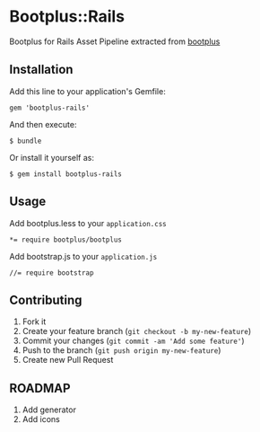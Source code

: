 # Bootplus::Rails

Bootplus for Rails Asset Pipeline extracted from [bootplus](https://github.com/aozora/bootplus)

## Installation

Add this line to your application's Gemfile:

    gem 'bootplus-rails'

And then execute:

    $ bundle

Or install it yourself as:

    $ gem install bootplus-rails

## Usage

Add bootplus.less to your `application.css`

    *= require bootplus/bootplus

Add bootstrap.js to your `application.js`
    
    //= require bootstrap

## Contributing

1. Fork it
2. Create your feature branch (`git checkout -b my-new-feature`)
3. Commit your changes (`git commit -am 'Add some feature'`)
4. Push to the branch (`git push origin my-new-feature`)
5. Create new Pull Request

## ROADMAP

1. Add generator
2. Add icons